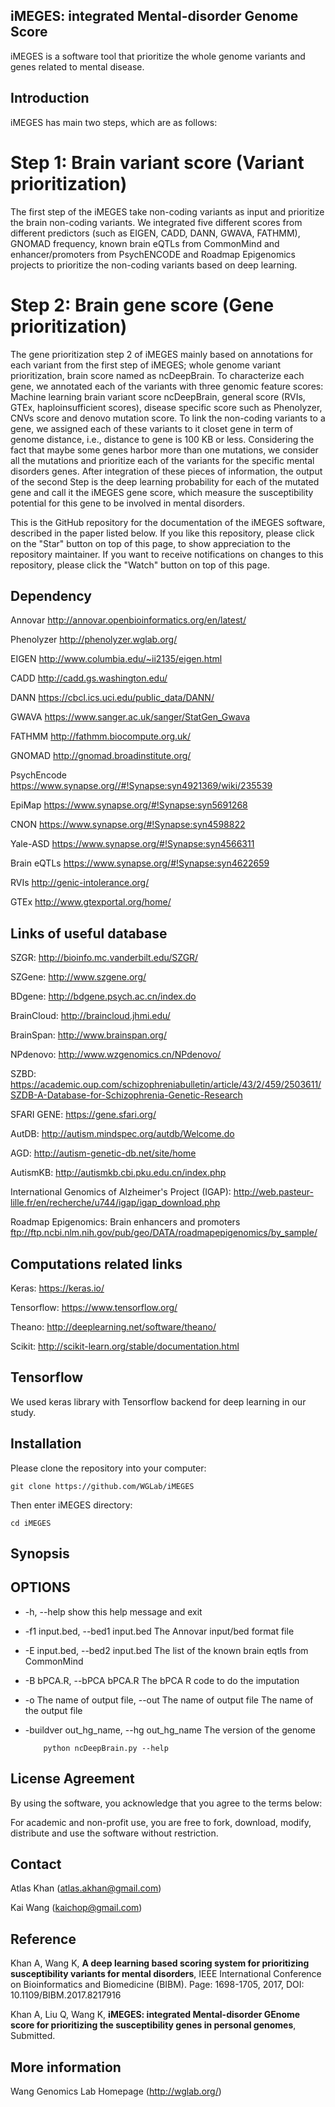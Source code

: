 ## iMEGES: integrated Mental-disorder Genome Score

iMEGES is a software tool that prioritize the whole genome variants and genes related to mental disease. 

## Introduction
iMEGES has main two steps, which are as follows:

# Step 1: Brain variant score (Variant prioritization)  
The first step of the iMEGES take non-coding variants as input and prioritize the brain non-coding variants. We integrated five different scores from different predictors (such as EIGEN, CADD, DANN, GWAVA, FATHMM), GNOMAD frequency, known brain eQTLs from CommonMind and enhancer/promoters from PsychENCODE and Roadmap Epigenomics projects to prioritize the non-coding variants based on deep learning. 

# Step 2: Brain gene score (Gene prioritization) 
The gene prioritization step 2 of iMEGES mainly based on annotations for each variant from the first step of iMEGES; whole genome variant prioritization, brain score named as ncDeepBrain. To characterize each gene, we annotated each of the variants with three genomic feature scores: 
Machine learning brain variant score ncDeepBrain, general score (RVIs, GTEx, haploinsufficient scores), disease specific score such as Phenolyzer, CNVs score and denovo mutation score. To link the non-coding variants to a gene, we assigned each of these variants to it closet gene in term of genome distance, i.e., distance to gene is 100 KB or less. Considering the fact that maybe some genes harbor more than one mutations, we consider all the mutations and prioritize each of the variants for the specific mental disorders genes. After integration of these pieces of information, the output of the second Step is the deep learning probability for each of the mutated gene and call it the iMEGES gene score, which measure the susceptibility potential for this gene to be involved in mental disorders.

This is the GitHub repository for the documentation of the iMEGES software, described in the paper listed below. If you like this repository, please click on the "Star" button on top of this page, to show appreciation to the repository maintainer. If you want to receive notifications on changes to this repository, please click the "Watch" button on top of this page.


## Dependency

Annovar http://annovar.openbioinformatics.org/en/latest/

Phenolyzer http://phenolyzer.wglab.org/

EIGEN http://www.columbia.edu/~ii2135/eigen.html

CADD http://cadd.gs.washington.edu/

DANN https://cbcl.ics.uci.edu/public_data/DANN/ 

GWAVA https://www.sanger.ac.uk/sanger/StatGen_Gwava

FATHMM http://fathmm.biocompute.org.uk/

GNOMAD http://gnomad.broadinstitute.org/

PsychEncode https://www.synapse.org//#!Synapse:syn4921369/wiki/235539

EpiMap https://www.synapse.org/#!Synapse:syn5691268

CNON https://www.synapse.org/#!Synapse:syn4598822

Yale-ASD https://www.synapse.org/#!Synapse:syn4566311

Brain eQTLs https://www.synapse.org/#!Synapse:syn4622659

RVIs http://genic-intolerance.org/

GTEx http://www.gtexportal.org/home/

## Links of useful database

SZGR: http://bioinfo.mc.vanderbilt.edu/SZGR/

SZGene: http://www.szgene.org/

BDgene: http://bdgene.psych.ac.cn/index.do

BrainCloud: http://braincloud.jhmi.edu/

BrainSpan: http://www.brainspan.org/

NPdenovo: http://www.wzgenomics.cn/NPdenovo/

SZBD: https://academic.oup.com/schizophreniabulletin/article/43/2/459/2503611/SZDB-A-Database-for-Schizophrenia-Genetic-Research

SFARI GENE: https://gene.sfari.org/

AutDB: http://autism.mindspec.org/autdb/Welcome.do

AGD: http://autism-genetic-db.net/site/home 

AutismKB: http://autismkb.cbi.pku.edu.cn/index.php

International Genomics of Alzheimer's Project (IGAP): http://web.pasteur-lille.fr/en/recherche/u744/igap/igap_download.php

Roadmap Epigenomics: Brain enhancers and promoters
ftp://ftp.ncbi.nlm.nih.gov/pub/geo/DATA/roadmapepigenomics/by_sample/


## Computations related links

Keras: https://keras.io/

Tensorflow: https://www.tensorflow.org/

Theano: http://deeplearning.net/software/theano/

Scikit: http://scikit-learn.org/stable/documentation.html

## Tensorflow

We used keras library with Tensorflow backend for deep learning in our study. 

## Installation 

Please clone the repository into your computer:

    git clone https://github.com/WGLab/iMEGES

Then enter iMEGES directory:

    cd iMEGES
    
## Synopsis

## OPTIONS

* -h, --help show this help message and exit

*  -f1 input.bed, --bed1 input.bed
                        The Annovar input/bed format file
* -E input.bed, --bed2 input.bed
                        The list of the known brain eqtls from CommonMind
*  -B bPCA.R, --bPCA bPCA.R
                        The bPCA R code to do the imputation
*  -o The name of output file, --out The name of output file
                        The name of the output file
*  -buildver out_hg_name, --hg out_hg_name
                        The version of the genome


           python ncDeepBrain.py --help


## License Agreement

By using the software, you acknowledge that you agree to the terms below:

For academic and non-profit use, you are free to fork, download, modify, distribute and use the software without restriction.

## Contact
Atlas Khan (atlas.akhan@gmail.com)

Kai Wang (kaichop@gmail.com)

## Reference
Khan A, Wang K, **A deep learning based scoring system for prioritizing susceptibility variants for mental disorders**, IEEE International Conference on Bioinformatics and Biomedicine (BIBM). Page: 1698-1705, 2017, DOI: 10.1109/BIBM.2017.8217916

Khan A, Liu Q, Wang K, **iMEGES: integrated Mental-disorder GEnome score for prioritizing the susceptibility genes in personal genomes**, Submitted.

## More information
Wang Genomics Lab Homepage (http://wglab.org/)



